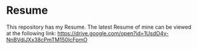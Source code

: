 # Resume
This repository has my Resume. The latest Resume of mine can be viewed at the following link:
https://drive.google.com/open?id=1UsdO4v-NnBVdiJXx38cPmTM150IcFpmO
